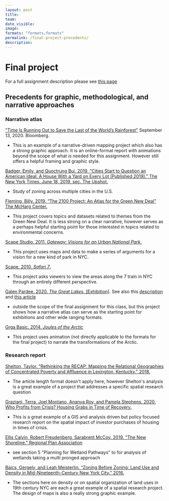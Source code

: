 ```yaml
---
layout: post
title: 
team: 
date_visible: 
image: 
formats: "formats,formats"
permalink: /final-project-precedents/
description: 
---
```


# Final project

For a full assignment description please see [this page](../final-project/)

## Precedents for graphic, methodological, and narrative approaches

### Narrative atlas

["Time Is Running Out to Save the Last of the World’s Rainforest"](https://www.bloomberg.com/graphics/2020-the-last-of-the-rainforest/) September 13, 2020. Bloomberg.  

- This is an example of a narrative-driven mapping project which also has a strong graphic approach. It is an online-format report with animations beyond the scope of what is needed for this assignment. However still offers a helpful framing and graphic style.

[Badger, Emily, and Quoctrung Bui. 2019. “Cities Start to Question an American Ideal: A House With a Yard on Every Lot (Published 2019).” The New York Times, June 18, 2019, sec. The Upshot.](https://www.nytimes.com/interactive/2019/06/18/upshot/cities-across-america-question-single-family-zoning.html)
- Study of zoning across multiple cities in the U.S. 


[Fleming, Billy. 2019. “The 2100 Project: An Atlas for the Green New Deal” The McHarg Center.](https://mcharg.upenn.edu/2100-project-atlas-green-new-deal)  

- This project covers topics and datasets related to themes from the Green New Deal. It is less strong on a clear narrative, however serves as a perhaps helpful starting point for those interested in topics related to environmental concerns.  

[Scape Studio. 2011. *Gateway: Visions for an Urban National Park*.](https://www.scapestudio.com/projects/gateway-visions-urban-national-park/)

- This project uses maps and data to make a series of arguments for a vision for a new kind of park in NYC.  

[Scape. 2010. *Safari 7*.](https://www.scapestudio.com/projects/981/)

- This project asks viewers to view the areas along the 7 train in NYC through an entirely different perspective.

[Galen Pardee. 2020. *The Great Lakes*. [Exhibition]](https://www.archpaper.com/2020/09/the-great-lakes-architectural-expedition-at-osu/). See also this [description](https://drawingagency.org/The-Great-Lakes-Architectural-Expedition) and [this article](https://www.mascontext.com/observations/the-great-lakes-architectural-expedition/)

- outside the scope of the final assignment for this class, but this project shows how a narrative atlas can serve as the starting point for exhibitions and other wide ranging formats. 

[Grga Basic. 2014. *Joules of the Arctic*](http://grgabasic.com/project/joules-of-the-arctic/)

- This project uses animation (not directly applicable to the formats for the final project) to narrate the transformations of the Arctic.


### Research report

[Shelton, Taylor. “Rethinking the RECAP: Mapping the Relational Geographies of Concentrated Poverty and Affluence in Lexington, Kentucky.” 2018.](https://drive.google.com/open?id=14RvglnIXTxb4mPIcZmOzp09E-uRNHWwV) 

- The article length format doesn't apply here, however Shelton's analysis is a great example of a project that addresses a specific spatial research question 

[Graziani, Terra, Joel Montano, Ananya Roy, and Pamela Stephens. 2020. Who Profits from Crisis? Housing Grabs in Time of Recovery.](https://challengeinequality.luskin.ucla.edu/2020/10/16/who-profits-from-crisis/)  

- This is a great example of a GIS and analysis driven but policy focused research report on the spatial impact of investor purchases of housing in times of crisis.  
 
[Ellis Calvin, Robert Freudenberg, Sarabrent McCoy. 2019. "The New Shoreline." Regional Plan Association](https://rpa.org/work/reports/the-new-shoreline)

- see section 5 "Planning for Wetland Pathways" to for analysis of wetlands taking a multi pronged approach

[Baics, Gergely, and Leah Meisterlin. “Zoning Before Zoning: Land Use and Density in Mid-Nineteenth-Century New York City.”  2016.](https://drive.google.com/open?id=14j9vgeBbiz4uGutd_ZhQrKDAttqsN53p)

- The sections here on density or on spatial organization of land uses in 19th century NYC are each a great example of a spatial research project. The design of maps is also a really strong graphic example.